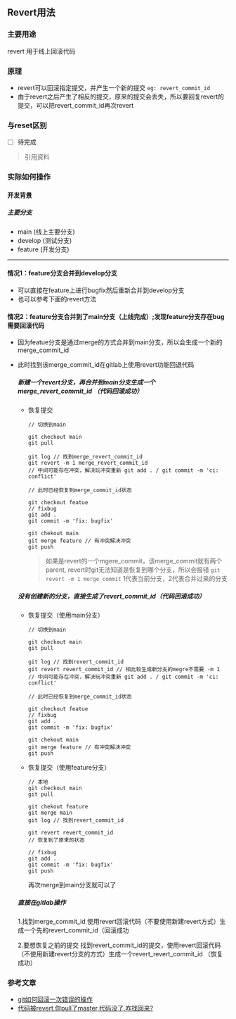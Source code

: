 ## Revert用法

### 主要用途
revert 用于线上回滚代码

### 原理
- revert可以回滚指定提交，并产生一个新的提交 `eg: revert_commit_id`
- 由于revert之后产生了相反的提交，原来的提交会丢失，所以要回复revert的提交，可以把revert_commit_id再次revert

### 与reset区别
- [ ] 待完成
> 引用资料

### 实际如何操作

#### 开发背景

##### 主要分支
  - main (线上主要分支)
  - develop (测试分支)
  - feature (开发分支)

***
#### 情况1：feature分支合并到develop分支
  - 可以直接在feature上进行bugfix然后重新合并到develop分支
  - 也可以参考下面的revert方法

#### 情况2：feature分支合并到了main分支（上线完成）;发现feature分支存在bug需要回滚代码

- 因为featue分支是通过merge的方式合并到main分支，所以会生成一个新的merge_commit_id

- 此时找到该merge_commit_id在gitlab上使用revert功能回退代码
  ##### 新建一个revert分支，再合并到main分支生成一个merge_revert_commit_id （代码回滚成功）
    - 恢复提交
      ```
      // 切换到main
      
      git checkout main
      git pull
      
      git log // 找到merge_revert_commit_id
      git revert -m 1 merge_revert_commit_id
      // 中间可能存在冲突，解决玩冲突重新 git add . / git commit -m 'ci: conflict'
      
      // 此时已经恢复到merge_commit_id状态
      
      git checkout featue
      // fixbug
      git add .
      git commit -m 'fix: bugfix'
      
      git chekout main
      git merge feature // 有冲突解决冲突
      git push
      ```
      > 如果是revert的一个mgere_commit，该merge_commit就有两个parent, revert时git无法知道是恢复到哪个分支，所以会报错
      > `git revert -m 1 merge_commit`
      > 1代表当前分支，2代表合并过来的分支
  ##### 没有创建新的分支，直接生成了revert_commit_id（代码回滚成功）
    - 恢复提交（使用main分支）
      ```
      // 切换到main
      
      git checkout main
      git pull
      
      git log // 找到revert_commit_id
      git revert revert_commit_id // 相比较生成新分支的megre不需要 -m 1
      // 中间可能存在冲突，解决玩冲突重新 git add . / git commit -m 'ci: conflict'
      
      // 此时已经恢复到merge_commit_id状态
      
      git checkout featue
      // fixbug
      git add .
      git commit -m 'fix: bugfix'
      
      git chekout main
      git merge feature // 有冲突解决冲突
      git push
      ```
     - 恢复提交（使用feature分支）
       ```
       // 本地
       git checkout main
       git pull
       
       git chekout feature
       git merge main
       git log // 找到revert_commit_id
       
       git revert revert_commit_id
       // 恢复到了原来的状态
       
       // fixbug
       git add .
       git commit -m 'fix: bugfix'
       git push
       
       ```
       再次merge到main分支就可以了
       
   ##### 直接在gitlab操作
   
  1.找到merge_commit_id 使用revert回滚代码（不要使用新建revert方式）生成一个先的revert_commit_id（回滚成功
  
  2.要想恢复之前的提交 找到revert_commit_id的提交，使用revert回滚代码（不使用新建revert分支的方式）生成一个revert_revert_commit_id （恢复成功）

### 参考文章
- [git如何回滚一次错误的操作](https://juejin.cn/post/6844903647390744589)
- [代码被revert,你pull了master,代码没了,咋找回来?](https://juejin.cn/post/6856039543628693517)


